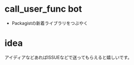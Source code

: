 call_user_func bot
==================

- Packagistの新着ライブラリをつぶやく


idea
====

アイディアなどあればISSUEなどで送ってもらえると嬉しいです。